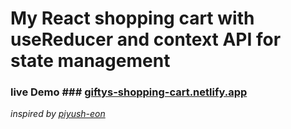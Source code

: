 # My React shopping cart with useReducer and context API for state management
### **live Demo** ### [giftys-shopping-cart.netlify.app](https://giftys-shopping-cart.netlify.app/)
*inspired by [piyush-eon](https://github.com/piyush-eon)*

